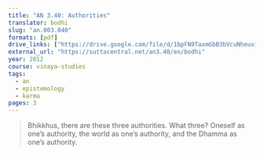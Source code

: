 ```yaml
---
title: "AN 3.40: Authorities"
translator: bodhi
slug: "an.003.040"
formats: [pdf]
drive_links: ["https://drive.google.com/file/d/1bpFN9TaxmGbB3bVcuNheuviOXBqW8IJe/view?usp=drivesdk"]
external_url: "https://suttacentral.net/an3.40/en/bodhi"
year: 2012
course: vinaya-studies
tags:
  - an
  - epistemology
  - karma
pages: 3
---
```


> Bhikkhus, there are these three authorities. What three? Oneself as one’s authority, the world as one’s authority, and the Dhamma as one’s authority.
